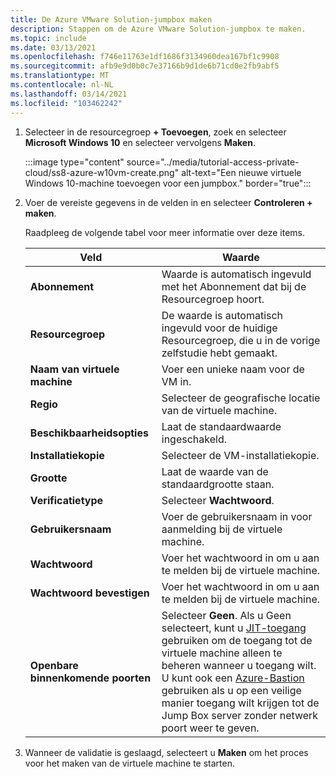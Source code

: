 ```yaml
---
title: De Azure VMware Solution-jumpbox maken
description: Stappen om de Azure VMware Solution-jumpbox te maken.
ms.topic: include
ms.date: 03/13/2021
ms.openlocfilehash: f746e11763e1df1686f3134960dea167bf1c9908
ms.sourcegitcommit: afb9e9d0b0c7e37166b9d1de6b71cd0e2fb9abf5
ms.translationtype: MT
ms.contentlocale: nl-NL
ms.lasthandoff: 03/14/2021
ms.locfileid: "103462242"
---
```

<!-- Used in deploy-azure-vmware-solution.md and tutorial-access-private-cloud.md -->

1. Selecteer in de resourcegroep **+ Toevoegen**, zoek en selecteer **Microsoft Windows 10** en selecteer vervolgens **Maken**.

   :::image type="content" source="../media/tutorial-access-private-cloud/ss8-azure-w10vm-create.png" alt-text="Een nieuwe virtuele Windows 10-machine toevoegen voor een jumpbox." border="true":::

1. Voer de vereiste gegevens in de velden in en selecteer **Controleren + maken**. 

   Raadpleeg de volgende tabel voor meer informatie over deze items.

   | Veld | Waarde |
   | --- | --- |
   | **Abonnement** | Waarde is automatisch ingevuld met het Abonnement dat bij de Resourcegroep hoort. |
   | **Resourcegroep** | De waarde is automatisch ingevuld voor de huidige Resourcegroep, die u in de vorige zelfstudie hebt gemaakt.  |
   | **Naam van virtuele machine** | Voer een unieke naam voor de VM in. |
   | **Regio** | Selecteer de geografische locatie van de virtuele machine. |
   | **Beschikbaarheidsopties** | Laat de standaardwaarde ingeschakeld. |
   | **Installatiekopie** | Selecteer de VM-installatiekopie. |
   | **Grootte** | Laat de waarde van de standaardgrootte staan. |
   | **Verificatietype**  | Selecteer **Wachtwoord**. |
   | **Gebruikersnaam** | Voer de gebruikersnaam in voor aanmelding bij de virtuele machine. |
   | **Wachtwoord** | Voer het wachtwoord in om u aan te melden bij de virtuele machine. |
   | **Wachtwoord bevestigen** | Voer het wachtwoord in om u aan te melden bij de virtuele machine. |
   | **Openbare binnenkomende poorten** | Selecteer **Geen**. Als u Geen selecteert, kunt u [JIT-toegang](../../security-center/security-center-just-in-time.md#jit-configure) gebruiken om de toegang tot de virtuele machine alleen te beheren wanneer u toegang wilt. U kunt ook een [Azure-Bastion](../../bastion/tutorial-create-host-portal.md) gebruiken als u op een veilige manier toegang wilt krijgen tot de Jump Box server zonder netwerk poort weer te geven.  |


1. Wanneer de validatie is geslaagd, selecteert u **Maken** om het proces voor het maken van de virtuele machine te starten.

